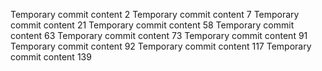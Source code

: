 Temporary commit content 2
Temporary commit content 7
Temporary commit content 21
Temporary commit content 58
Temporary commit content 63
Temporary commit content 73
Temporary commit content 91
Temporary commit content 92
Temporary commit content 117
Temporary commit content 139
